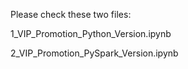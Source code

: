 Please check these two files:

1_VIP_Promotion_Python_Version.ipynb 

2_VIP_Promotion_PySpark_Version.ipynb 
